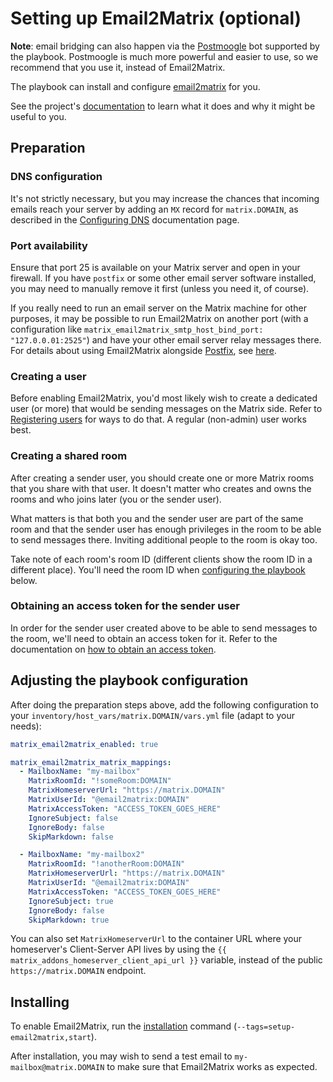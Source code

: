 # Setting up Email2Matrix (optional)

**Note**: email bridging can also happen via the [Postmoogle](configuring-playbook-bot-postmoogle.md) bot supported by the playbook.
Postmoogle is much more powerful and easier to use, so we recommend that you use it, instead of Email2Matrix.

The playbook can install and configure [email2matrix](https://github.com/devture/email2matrix) for you.

See the project's [documentation](https://github.com/devture/email2matrix/blob/master/docs/README.md) to learn what it does and why it might be useful to you.


## Preparation

### DNS configuration

It's not strictly necessary, but you may increase the chances that incoming emails reach your server by adding an `MX` record for `matrix.DOMAIN`, as described in the [Configuring DNS](configuring-dns.md) documentation page.

### Port availability

Ensure that port 25 is available on your Matrix server and open in your firewall.
If you have `postfix` or some other email server software installed, you may need to manually remove it first (unless you need it, of course).

If you really need to run an email server on the Matrix machine for other purposes, it may be possible to run Email2Matrix on another port (with a configuration like `matrix_email2matrix_smtp_host_bind_port: "127.0.0.01:2525"`) and have your other email server relay messages there.
For details about using Email2Matrix alongside [Postfix](http://www.postfix.org/), see [here](https://github.com/devture/email2matrix/blob/master/docs/setup_with_postfix.md).

### Creating a user

Before enabling Email2Matrix, you'd most likely wish to create a dedicated user (or more) that would be sending messages on the Matrix side.
Refer to [Registering users](registering-users.md) for ways to do that. A regular (non-admin) user works best.

### Creating a shared room

After creating a sender user, you should create one or more Matrix rooms that you share with that user.
It doesn't matter who creates and owns the rooms and who joins later (you or the sender user).

What matters is that both you and the sender user are part of the same room and that the sender user has enough privileges in the room to be able to send messages there.
Inviting additional people to the room is okay too.

Take note of each room's room ID (different clients show the room ID in a different place).
You'll need the room ID when [configuring the playbook](#adjusting-the-playbook-configuration) below.


### Obtaining an access token for the sender user

In order for the sender user created above to be able to send messages to the room, we'll need to obtain an access token for it. Refer to the documentation on [how to obtain an access token](obtaining-access-tokens.md).

## Adjusting the playbook configuration

After doing the preparation steps above, add the following configuration to your `inventory/host_vars/matrix.DOMAIN/vars.yml` file (adapt to your needs):

```yaml
matrix_email2matrix_enabled: true

matrix_email2matrix_matrix_mappings:
  - MailboxName: "my-mailbox"
    MatrixRoomId: "!someRoom:DOMAIN"
    MatrixHomeserverUrl: "https://matrix.DOMAIN"
    MatrixUserId: "@email2matrix:DOMAIN"
    MatrixAccessToken: "ACCESS_TOKEN_GOES_HERE"
    IgnoreSubject: false
    IgnoreBody: false
    SkipMarkdown: false

  - MailboxName: "my-mailbox2"
    MatrixRoomId: "!anotherRoom:DOMAIN"
    MatrixHomeserverUrl: "https://matrix.DOMAIN"
    MatrixUserId: "@email2matrix:DOMAIN"
    MatrixAccessToken: "ACCESS_TOKEN_GOES_HERE"
    IgnoreSubject: true
    IgnoreBody: false
    SkipMarkdown: true
```

You can also set `MatrixHomeserverUrl` to the container URL where your homeserver's Client-Server API lives by using the `{{ matrix_addons_homeserver_client_api_url }}` variable, instead of the public `https://matrix.DOMAIN` endpoint.

## Installing

To enable Email2Matrix, run the [installation](installing.md) command (`--tags=setup-email2matrix,start`).

After installation, you may wish to send a test email to `my-mailbox@matrix.DOMAIN` to make sure that Email2Matrix works as expected.
